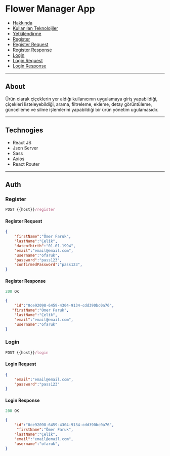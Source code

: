 # Flower Manager App

- [Hakkında](#about)
- [Kullanılan Teknolojiler](#technologies)
- [Yetkilendirme](#auth)
- [Register](#register)
- [Register Request](#register-request)
- [Register Response](#register-response)
- [Login](#login)
- [Login Request](#login-request)
- [Login Response](#login-response)

---

## About

Ürün olarak çiçeklerin yer aldığı kullanıcının uygulamaya giriş yapabildiği, çiçekleri listeleyebildiği, arama, filtreleme, ekleme, detay görüntüleme, güncelleme ve silme işlemlerini yapabildiği bir ürün yönetim ugulamasıdır.

---

## Technogies

- React JS
- Json Server
- Sass
- Axios
- React Router

---

## Auth

### Register

```js
POST {{host}}/register
```

#### Register Request

```json
{
    "firstName":"Ömer Faruk",
    "lastName":"Çelik",   
    "dateofbirth":"01-01-1994",
    "email":"email@email.com",
    "username":"ofaruk",
    "password":"pass123",
    "confirmedPassword":"pass123",
}
```

#### Register Response

```js
200 OK
```

```json
{
    "id":"0ce92098-6459-4304-9134-cdd390bc0a76",
   "firstName":"Ömer Faruk",
    "lastName":"Çelik",
    "email":"email@email.com",
    "username":"ofaruk"
}
```

### Login

```js
POST {{host}}/login
```

#### Login Request

```json
{
    "email":"email@email.com",
    "password":"pass123"
}
```

#### Login Response

```js
200 OK
```

```json
{
    "id":"0ce92098-6459-4304-9134-cdd390bc0a76",
     "firstName":"Ömer Faruk",
    "lastName":"Çelik",
    "email":"email@email.com",
    "username":"ofaruk",
}
```
